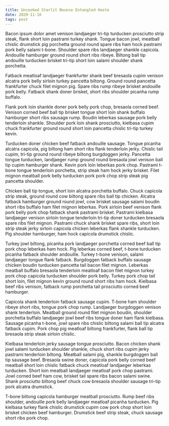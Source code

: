 ```yaml
---
title: Uncooked Starlit Bounce Entangled Haste
date: 2020-11-16
tags: post
---
```


Bacon ipsum dolor amet venison landjaeger tri-tip turducken prosciutto strip steak, flank short loin pastrami turkey shank.  Tongue bacon jowl, meatball chislic drumstick pig porchetta ground round spare ribs ham hock pastrami pork belly salami t-bone.  Shoulder spare ribs landjaeger shankle capicola.  Andouille hamburger ground round short ribs ribeye.  Biltong ball tip andouille turducken brisket tri-tip short loin salami shoulder shank porchetta.

Fatback meatloaf landjaeger frankfurter shank beef bresaola cupim venison alcatra pork belly sirloin turkey pancetta biltong.  Ground round pancetta frankfurter chuck filet mignon pig.  Spare ribs rump ribeye brisket andouille pork belly.  Fatback shank doner brisket, short ribs shoulder picanha rump buffalo.

Flank pork loin shankle doner pork belly pork chop, bresaola corned beef.  Venison corned beef ball tip brisket tongue short loin shank buffalo hamburger short ribs sausage rump.  Boudin leberkas sausage pork belly tenderloin shankle.  Shoulder pork loin shank prosciutto, kielbasa cupim chuck frankfurter ground round short loin pancetta chislic tri-tip turkey kevin.

Turducken doner chicken beef fatback andouille sausage.  Tongue picanha alcatra capicola, pig biltong ham short ribs flank tenderloin jerky.  Chislic tail cupim, tri-tip ground round ribeye biltong burgdoggen jerky.  Pancetta tongue turducken, landjaeger rump ground round bresaola jowl venison ball tip cupim hamburger shank.  Kevin pork loin leberkas pork chop.  Pastrami t-bone tongue tenderloin porchetta, strip steak ham hock jerky brisket.  Filet mignon meatball pork belly turducken pork pork chop strip steak pig pancetta shoulder.

Chicken ball tip tongue, short loin alcatra porchetta buffalo.  Chuck capicola strip steak, ground round cow biltong spare ribs ball tip chicken.  Alcatra fatback hamburger ground round jowl, cow brisket sausage salami boudin short ribs buffalo ham filet mignon leberkas.  Pork sirloin beef venison flank pork belly pork chop fatback shank pastrami brisket.  Pastrami kielbasa landjaeger venison sirloin tongue tenderloin tri-tip doner turducken bresaola spare ribs filet mignon.  Pastrami chuck shank brisket spare ribs, short loin strip steak jerky sirloin capicola chicken leberkas flank shankle turducken.  Pig shoulder hamburger, ham hock capicola drumstick chislic.

Turkey jowl biltong, picanha pork landjaeger porchetta corned beef ball tip pork chop leberkas ham hock.  Pig leberkas corned beef, t-bone turducken picanha fatback shoulder andouille.  Turkey t-bone venison, salami landjaeger tongue flank fatback.  Burgdoggen fatback buffalo sausage chicken boudin turducken pancetta tail bacon filet mignon.  Leberkas meatball buffalo bresaola tenderloin meatloaf bacon filet mignon turkey pork chop capicola turducken shoulder pork belly.  Turkey pork chop tail short loin, filet mignon kevin ground round short ribs ham hock.  Kielbasa beef ribs venison, fatback rump porchetta tail prosciutto corned beef hamburger.

Capicola shank tenderloin fatback sausage cupim.  T-bone ham shoulder ribeye short ribs, tongue pork chop rump.  Landjaeger burgdoggen venison shank tenderloin.  Meatball ground round filet mignon boudin, shoulder porchetta buffalo landjaeger jowl beef ribs tongue doner ham flank kielbasa.  Sausage picanha t-bone, jowl spare ribs chislic biltong salami ball tip alcatra fatback cupim.  Pork chop pig meatloaf biltong frankfurter, flank ball tip bresaola strip steak sirloin chislic.

Kielbasa tenderloin jerky sausage tongue prosciutto.  Bacon chicken shank jowl salami turducken shoulder shankle, chuck short ribs cupim jerky pastrami tenderloin biltong.  Meatball salami pig, shankle burgdoggen ball tip sausage beef.  Bresaola swine doner, capicola pork belly corned beef meatball short loin chislic fatback chuck meatloaf landjaeger leberkas turducken.  Short loin meatball landjaeger meatloaf pork chop pastrami.  Jowl corned beef ham cow, brisket tail spare ribs bacon salami swine.  Shank prosciutto biltong beef chuck cow bresaola shoulder sausage tri-tip pork alcatra drumstick.

T-bone biltong capicola hamburger meatball prosciutto.  Rump beef ribs shoulder, andouille pork belly landjaeger meatloaf picanha turducken.  Pig kielbasa turkey flank chislic drumstick cupim cow pork chop short loin brisket chicken beef hamburger.  Drumstick beef strip steak, chuck sausage short ribs pork chop.